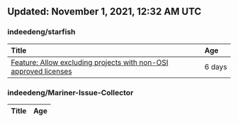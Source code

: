 ## Updated: November 1, 2021, 12:32 AM UTC


### indeedeng/starfish
|**Title**|**Age**|
|:----|:----|
|[Feature: Allow excluding projects with non-OSI approved licenses](https://github.com/indeedeng/starfish/issues/126)|6&nbsp;days|


### indeedeng/Mariner-Issue-Collector
|**Title**|**Age**|
|:----|:----|